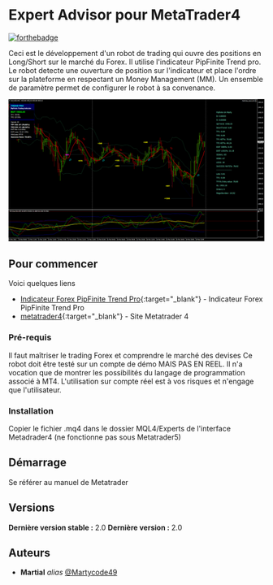 # Expert Advisor pour MetaTrader4
[![forthebadge](http://forthebadge.com/images/badges/built-with-love.svg)](http://forthebadge.com)

Ceci est le développement d'un robot de trading qui ouvre des positions en Long/Short sur le marché du Forex. Il utilise l'indicateur PipFinite Trend pro.
Le robot detecte une ouverture de position sur l'indicateur et place l'ordre sur la plateforme en respectant un Money Management (MM).
Un ensemble de paramètre permet de configurer le robot à sa convenance.

![vue](/docs/trade.png)

## Pour commencer

Voici quelques liens
* [Indicateur Forex PipFinite Trend Pro](https://www.mql5.com/en/blogs/post/713938){:target="_blank"} - Indicateur Forex PipFinite Trend Pro
* [metatrader4](https://www.metatrader4.com/fr){:target="_blank"} - Site Metatrader 4 

### Pré-requis

Il faut maîtriser le trading Forex et comprendre le marché des devises
Ce robot doit être testé sur un compte de démo MAIS PAS EN REEL.
Il n'a vocation que de montrer les possibilités du langage de programmation associé à MT4.
L'utilisation sur compte réel est à vos risques et n'engage que l'utilisateur.


### Installation

Copier le fichier .mq4 dans le dossier MQL4/Experts de l'interface Metadrader4 (ne fonctionne pas sous Metatrader5)

## Démarrage

Se référer au manuel de Metatrader 

## Versions

**Dernière version stable :** 2.0
**Dernière version :** 2.0

## Auteurs

* **Martial** _alias_ [@Martycode49](https://github.com/Martycode49)
